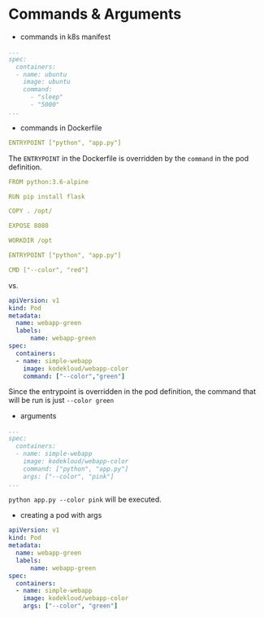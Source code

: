 # Commands & Arguments
- commands in k8s manifest
```yaml
...
spec:
  containers:
  - name: ubuntu
    image: ubuntu
    command:
      - "sleep"
      - "5000"
...
```

- commands in Dockerfile
```yaml
ENTRYPOINT ["python", "app.py"]
```

The `ENTRYPOINT` in the Dockerfile is overridden by the `command` in the pod definition.

```yaml
FROM python:3.6-alpine

RUN pip install flask

COPY . /opt/

EXPOSE 8080

WORKDIR /opt

ENTRYPOINT ["python", "app.py"]

CMD ["--color", "red"]
```

vs.

```yaml
apiVersion: v1 
kind: Pod 
metadata:
  name: webapp-green
  labels:
      name: webapp-green 
spec:
  containers:
  - name: simple-webapp
    image: kodekloud/webapp-color
    command: ["--color","green"]
```

Since the entrypoint is overridden in the pod definition, the command that will be run is just `--color green`

- arguments

```yaml
...
spec:
  containers:
  - name: simple-webapp
    image: kodekloud/webapp-color
    command: ["python", "app.py"]
    args: ["--color", "pink"]
...
```

`python app.py --color pink` will be executed.

- creating a pod with args
```yaml
apiVersion: v1 
kind: Pod 
metadata:
  name: webapp-green
  labels:
      name: webapp-green 
spec:
  containers:
  - name: simple-webapp
    image: kodekloud/webapp-color
    args: ["--color", "green"]
```
